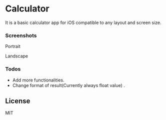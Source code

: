 # Calculator

It is a basic calculator app for iOS compatible to any layout and screen size.

### Screenshots

Portrait

Landscape

### Todos

 - Add more functionalities.
 - Change format of result(Currently always float value) . 

License
----

MIT
